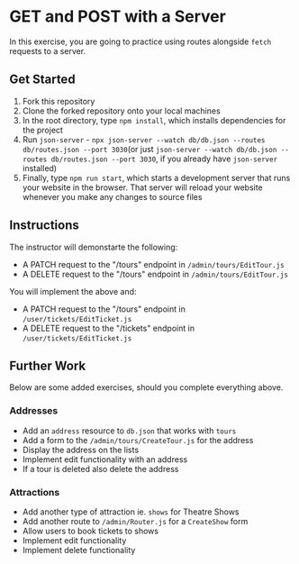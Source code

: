 # GET and POST with a Server

In this exercise, you are going to practice using routes alongside `fetch` requests to a server.

## Get Started

1. Fork this repository
2. Clone the forked repository onto your local machines
3. In the root directory, type `npm install`, which installs dependencies for the project
4. Run `json-server` - `npx json-server --watch db/db.json --routes db/routes.json --port 3030`(or just `json-server --watch db/db.json --routes db/routes.json --port 3030`, if you already have `json-server` installed)
5. Finally, type `npm run start`, which starts a development server that runs your website in the browser. That server will reload your website whenever you make any changes to source files

## Instructions

The instructor will demonstarte the following:

- A PATCH request to the "/tours" endpoint in `/admin/tours/EditTour.js`
- A DELETE request to the "/tours" endpoint in `/admin/tours/EditTour.js`

You will implement the above and:

- A PATCH request to the "/tours" endpoint in `/user/tickets/EditTicket.js`
- A DELETE request to the "/tickets" endpoint in `/user/tickets/EditTicket.js`

## Further Work

Below are some added exercises, should you complete everything above.

### Addresses

- Add an `address` resource to `db.json` that works with `tours`
- Add a form to the `/admin/tours/CreateTour.js` for the address
- Display the address on the lists
- Implement edit functionality with an address
- If a tour is deleted also delete the address

### Attractions

- Add another type of attraction ie. `shows` for Theatre Shows
- Add another route to `/admin/Router.js` for a `CreateShow` form
- Allow users to book tickets to shows
- Implement edit functionality
- Implement delete functionality
